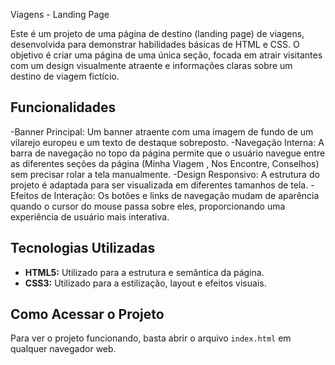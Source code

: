Viagens - Landing Page

Este é um projeto de uma página de destino (landing page) de viagens, desenvolvida para demonstrar habilidades básicas de HTML e CSS. O objetivo é criar uma página de uma única seção, focada em atrair visitantes com um design visualmente atraente e informações claras sobre um destino de viagem fictício.

## Funcionalidades
-Banner Principal: Um banner atraente com uma imagem de fundo de um vilarejo europeu e um texto de destaque sobreposto.
-Navegação Interna: A barra de navegação no topo da página permite que o usuário navegue entre as diferentes seções da página (Minha Viagem , Nos Encontre, Conselhos) sem precisar rolar a tela manualmente.
-Design Responsivo:  A estrutura do projeto é adaptada para ser visualizada em diferentes tamanhos de tela.
-Efeitos de Interação: Os botões e links de navegação mudam de aparência quando o cursor do mouse passa sobre eles, proporcionando uma experiência de usuário mais interativa.


## Tecnologias Utilizadas

* **HTML5:** Utilizado para a estrutura e semântica da página.
* **CSS3:** Utilizado para a estilização, layout e efeitos visuais.
  
## Como Acessar o Projeto

Para ver o projeto funcionando, basta abrir o arquivo `index.html` em qualquer navegador web.
